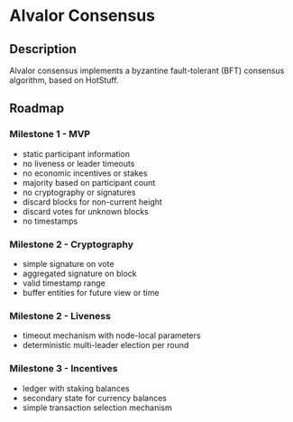 # Alvalor Consensus

## Description

Alvalor consensus implements a byzantine fault-tolerant (BFT) consensus algorithm, based on HotStuff.

## Roadmap

### Milestone 1 - MVP

- static participant information
- no liveness or leader timeouts
- no economic incentives or stakes
- majority based on participant count
- no cryptography or signatures
- discard blocks for non-current height
- discard votes for unknown blocks
- no timestamps

### Milestone 2 - Cryptography

- simple signature on vote
- aggregated signature on block
- valid timestamp range
- buffer entities for future view or time

### Milestone 2 - Liveness

- timeout mechanism with node-local parameters
- deterministic multi-leader election per round

### Milestone 3 - Incentives

- ledger with staking balances
- secondary state for currency balances
- simple transaction selection mechanism
